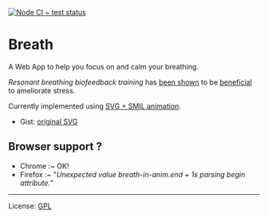 
[![Node CI ~ test status][gh-badge]][gh-link]

# Breath #

A Web App to help you focus on and calm your breathing.

_Resonant breathing biofeedback training_ has [been shown][doi] to be [beneficial][wp] to ameliorate stress.

Currently implemented using [SVG + SMIL animation][smil].

 * Gist: [original SVG][gist]

## Browser support ?

 * Chrome  :~ OK!
 * Firefox :~ "_Unexpected value breath-in-anim.end + 1s parsing begin attribute._"

---
License: [GPL][]

[wp]: https://en.wikipedia.org/wiki/Biofeedback#Stress_reduction
  "Biofeedback on Wikipedia."
[doi]: https://doi.org/10.1080%2F10803548.2012.11076959
"A.P. Sutarto, M.N.A Wahab & N.M. Zin (2012) Resonant Breathing Biofeedback Training for Stress Reduction Among Manufacturing Operators, Internat. J. of Occupational Safety and Ergonomics, 18:4, 549-561, DOI: 10.1080/10803548.2012.11076959"
[eddie]: https://eddiestern.com/the-breathing-app/
[android]: https://play.google.com/store/apps/details?id=org.ayny.breathingapp#
  "The Breathing App, on Google Play for Android."
[ios]: https://apps.apple.com/us/app/the-breathing-app/id1285982210
  "The Breathing App, on the Apple App Store for iOS."
[sergey]: https://play.google.com/store/apps/developer?id=Sergey+Varichev
[video]: https://youtu.be/xXpsoGHnEiU?list=UUNMy2KojFn0jMbxbHZVppGw&index=4#
  "Breathing App Quick Start, 2017, on YouTube."
[smil]: https://css-tricks.com/guide-svg-animations-smil/
  "A Guide to SVG Animations (SMIL), by Sara Soueidan, 29-Aug-2018."
[ball]: https://en.wikipedia.org/wiki/File:Racquetball_ball.svg
[anim-ball]: https://commons.wikimedia.org/wiki/File:Soccer_ball_animated.svg
[color]: https://www.rapidtables.com/web/color/color-wheel.html
[gist]: https://gist.github.com/nfreear/c8666ec92360d09c4f6d559a4e4d55ec
[gpl]: https://gnu.org/licenses/gpl-3.0.en.html "GNU General Public License version 3+"
[gh-badge]: https://github.com/nfreear/breath/workflows/Node%20CI/badge.svg
[gh-link]: https://github.com/nfreear/breath/actions "Test status"
